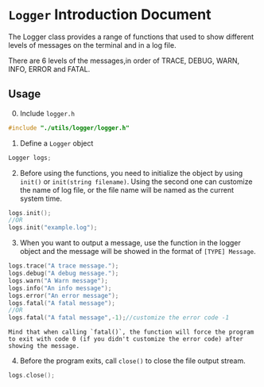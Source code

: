 # `Logger` Introduction Document

The Logger class provides a range of functions that used to show different levels of messages on the terminal and in a log file.

There are 6 levels of the messages,in order of TRACE, DEBUG, WARN, INFO, ERROR and FATAL.

## Usage

0. Include `logger.h`
```cpp
#include "./utils/logger/logger.h"
```

1. Define a `Logger` object
```cpp
Logger logs;
```

2. Before using the functions, you need to initialize the object by using `init()` or `init(string filename)`. Using the second one can customize the name of log file, or the file name will be named as the current system time.
```cpp
logs.init();
//OR
logs.init("example.log");
```

3. When you want to output a message, use the function in the logger object and the message will be showed in the format of `[TYPE] Message`.
```cpp
logs.trace("A trace message.");
logs.debug("A debug message.");
logs.warn("A Warn message");
logs.info("An info message");
logs.error("An error message");
logs.fatal("A fatal message");
//OR
logs.fatal("A fatal message",-1);//customize the error code -1
```

    Mind that when calling `fatal()`, the function will force the program to exit with code 0 (if you didn't customize the error code) after showing the message.

4. Before the program exits, call `close()` to close the file output stream.
```cpp
logs.close();
```